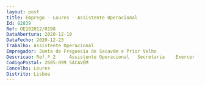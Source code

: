 ```yaml
--- 
layout: post
title: Emprego - Loures - Assistente Operacional
Id: 82839
Ref: OE202012/0198
DataAbertura: 2020-12-10
DataFecho: 2020-12-23
Trabalho: Assistente Operacional
Empregador: Junta de Freguesia de Sacavém e Prior Velho
Descricao: Ref.ª 2     Assistente Operacional   Secretaria    Exercer funções de natureza administrativa, nomeadamente apoio aos serviços administrativos.
CodigoPostal: 2685-099 SACAVÉM
Concelho: Loures
Distrito: Lisboa
--- 
```

